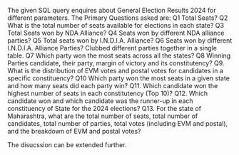 The given SQL query enquires about General Election Results 2024 for different parameters.
The Primary Questions asked are:
Q1 Total Seats?
Q2 What is the total number of seats available for elections in each state?
Q3 Total Seats won by NDA Alliance?
Q4 Seats won by different NDA alliance parties?
Q5 Total seats won by I.N.D.I.A. Alliance?
Q6 Seats won by different I.N.D.I.A. Alliance Parties?
Clubbed different parties together in a single table.
Q7 Which party won the most seats across all the states?
Q8 Winning Parties candidate, their party, margin of victory and its constitutency?
Q9. What is the distribution of EVM votes and postal votes for candidates in a specific constituency?
Q10 Which party won the most seats in a given state and how many seats did each party win?
Q11. Which candidate won the highest number of seats in each constitutency (Top 10)?
Q12. Which candidate won and which candidate was the runner-up in each constituency of State for the 2024 elections?
Q13. For the state of Maharashtra, what are the total number of seats, total number of candidates, total number of parties, total votes (including EVM and postal), and the breakdown of EVM and postal votes?

The disucssion can be extended further.
